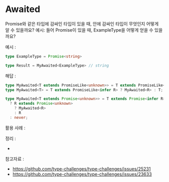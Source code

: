 # Awaited

Promise와 같은 타입에 감싸인 타입이 있을 때, 안에 감싸인 타입이 무엇인지 어떻게 알 수 있을까요?
예시: 들어 Promise<ExampleType>이 있을 때, ExampleType을 어떻게 얻을 수 있을까요?

예시 :

```ts
type ExampleType = Promise<string>

type Result = MyAwaited<ExampleType> // string
```

해답 :

```ts
type MyAwaited<T extends PromiseLike<unknown>> = T extends PromiseLike<infer R> ? Awaited<R> : T;
type MyAwaited<T> = T extends PromiseLike<infer R> ? MyAwaited<R> : T;

type MyAwaited<T extends Promise<unknown>> = T extends Promise<infer R>
  ? R extends Promise<unknown>
    ? MyAwaited<R>
    : R
  : never;
```

활용 사례 :

정리 :

-

참고자료 :

- https://github.com/type-challenges/type-challenges/issues/25231
- https://github.com/type-challenges/type-challenges/issues/23633
